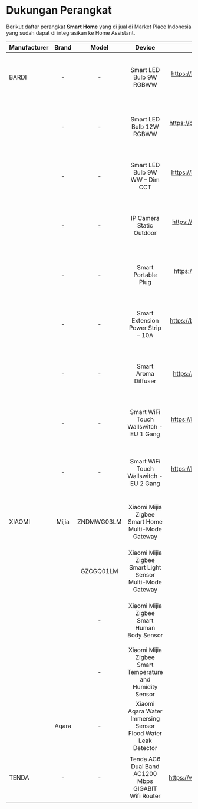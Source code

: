 # Dukungan Perangkat

Berikut daftar perangkat **Smart Home** yang di jual di Market Place Indonesia yang sudah dapat di integrasikan ke Home Assistant.


| Manufacturer | Brand | Model | Device | Website | Integrasi | Gambar | Status | Keterangan |
| ------------ | :---: | :---: | :---: | :-----: | :-------: | :----: | :----: | :--------: |
| BARDI        | - | - | Smart LED Bulb 9W RGBWW | https://bardi.co.id/products/smart-bulb-9w-rgbww/ | Tuya, Local Tuya | <img src="https://bardi.co.id/wp-content/uploads/2019/03/Smart-Light-Bulb-9W-RGBWW.jpg" width="128"> | - | - |
|              | - | - | Smart LED Bulb 12W RGBWW | https://bardi.co.id/products/smart-bulb-12w-rgbww/ | Tuya, Local Tuya | <img src="https://bardi.co.id/wp-content/uploads/2019/11/Smart-Light-Bulb-12W-RGBWW.jpg" width="128"> | - | - |
|              | - | - | Smart LED Bulb 9W WW – Dim CCT | https://bardi.co.id/products/smart-bulb-9w-dim-cct/ | Tuya, Local Tuya | <img src="https://bardi.co.id/wp-content/uploads/2020/01/Smart-Light-Bulb-9W-Dim-CCT.jpg" width="128"> | - | - |
|              | - | - | IP Camera Static Outdoor | https://bardi.co.id/products/ipcam-outdoor-stc/ | ONVIF, FFMPEG, RTSP | <img src="https://bardi.co.id/wp-content/uploads/2021/04/Outdoor-STC-IP-cam-5-with-logo-e1619256718428.png" width="128"> | - | - |
|              | - | - | Smart Portable Plug | https://bardi.co.id/products/portable-plug-16a-wem/ | Tuya | <img src="https://bardi.co.id/wp-content/uploads/2019/09/Smart-Plug-Wifi.jpg" width="128"> | - | - |
|              | - | - | Smart Extension Power Strip – 10A | https://bardi.co.id/products/extention-power-strip-ps-10a-nem/ | Tuya | <img src="https://bardi.co.id/wp-content/uploads/2019/11/Extension-Power-Strip-rotated.jpg" width="128"> | - | - |
|              | - | - | Smart Aroma Diffuser | https://bardi.co.id/products/aroma-diffuser/ | Tuya | <img src="https://bardi.co.id/wp-content/uploads/2021/04/Smart-Aroma-Diffuser.png" width="128"> | `Switch` | - |
|              | - | - | Smart WiFi Touch Wallswitch - EU 1 Gang | https://bardi.co.id/products/light-wallswitch-1-gang-1-eu-wht-blk/ | Tuya | <img src="https://bardi.co.id/wp-content/uploads/2019/03/LIGHT-WALLSWITCH-1-GANG.jpg" width="128"> | `Switch` | - |
|              | - | - | Smart WiFi Touch Wallswitch - EU 2 Gang | https://bardi.co.id/products/light-wallswitch-eu-2-gang-wht-blk/ | Tuya | <img src="https://bardi.co.id/wp-content/uploads/2019/03/LIGHT-WALLSWITCH-2-GANG.jpg" width="128"> | `Switch` | - |
| XIAOMI       | Mijia | ZNDMWG03LM | Xiaomi Mijia Zigbee Smart Home Multi-Mode Gateway | - | [HACS - Xiaomi Gateway 3 for Home Assistant](https://github.com/AlexxIT/XiaomiGateway3) | <img src="https://www.jakartanotebook.com/images/products/103/252/45899/3/xiaomi-mijia-zigbee-smart-home-multi-mode-gateway-3-zndmwg03lm-white-3.jpg" width="128"> | - | - |
|              |       | GZCGQ01LM | Xiaomi Mijia Zigbee Smart Light Sensor Multi-Mode Gateway | - | [HACS - Xiaomi Gateway 3 for Home Assistant](https://github.com/AlexxIT/XiaomiGateway3) | <img src="https://www.jakartanotebook.com/images/products/103/252/46061/3/xiaomi-mijia-zigbee-30-smart-light-sensor-multi-mode-gateway-gzcgq01lm-white-2.jpg" width="128"> | - | - |
|              |       | - | Xiaomi Mijia Zigbee Smart Human Body Sensor | - | [HACS - Xiaomi Gateway 3 for Home Assistant](https://github.com/AlexxIT/XiaomiGateway3) | <img src="https://www.jakartanotebook.com/images/products/103/252/45899/3/xiaomi-mijia-zigbee-smart-home-multi-mode-gateway-3-zndmwg03lm-white-3.jpg" width="128"> | - | - |
|              |       | - | Xiaomi Mijia Zigbee Smart Temperature and Humidity Sensor | - | [HACS - Xiaomi Gateway 3 for Home Assistant](https://github.com/AlexxIT/XiaomiGateway3) | <img src="https://ae01.alicdn.com/kf/HTB190lUaLLsK1Rjy0Fbq6xSEXXa0/Xiaomi-Mi.jpg_480x480.jpg_Q80.jpg" width="128"> | - | - |
|              | Aqara | - | Xiaomi Aqara Water Immersing Sensor Flood Water Leak Detector | - | [Xiaomi Gateway (Aqara)](https://www.home-assistant.io/integrations/xiaomi_aqara/) | <img src="https://img.dxcdn.com/productimages/sku_481477_1.jpg" width="128"> | - | - |
| TENDA        | - | - | Tenda AC6 Dual Band AC1200 Mbps GIGABIT Wifi Router | https://www.tendacn.com/en/product/ac6.html | [UPnP/IGD](https://www.home-assistant.io/integrations/upnp/) | <img src="https://www.tendacn.com/en/userfiles/image/product/2016113/b_201611031613284586.jpg" width="128"> | - | - |
